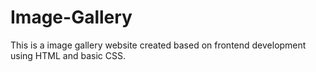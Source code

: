 # Image-Gallery
This is a image gallery website created based on frontend development using HTML and basic CSS.
